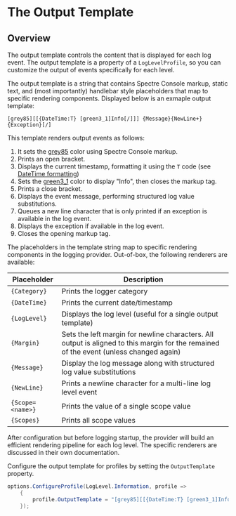 # The Output Template

## Overview

The output template controls the content that is displayed for each log event. The output template is a property of a `LogLevelProfile`, so you can customize the output of events specifically for each level.

The output template is a string that contains Spectre Console markup, static text, and (most importantly) handlebar style placeholders that map to specific rendering components. Displayed below is an exmaple output template:

```
[grey85][[{DateTime:T} [green3_1]Info[/]]] {Message}{NewLine+}{Exception}[/]
```
This template renders output events as follows:
1. It sets the [grey85](https://spectreconsole.net/appendix/colors) color using Spectre Console markup.
2. Prints an open bracket.
3. Displays the current timestamp, formatting it using the `T` code (see [DateTime formatting](https://docs.microsoft.com/en-us/dotnet/standard/base-types/custom-date-and-time-format-strings))
4. Sets the [green3_1](https://spectreconsole.net/appendix/colors) color to display "Info", then closes the markup tag.
5. Prints a close bracket.
6. Displays the event message, performing structured log value substitutions.
7. Queues a new line character that is only printed if an exception is available in the log event.
8. Displays the exception if available in the log event.
9. Closes the opening markup tag.

The placeholders in the template string map to specific rendering components in the logging provider. Out-of-box, the following renderers are available:

|Placeholder|Description|
|---|---|
|`{Category}`|Prints the logger category|
|`{DateTime}`|Prints the current date/timestamp|
|`{LogLevel}`|Displays the log level (useful for a single output template)|
|`{Margin}`|Sets the left margin for newline characters. All output is aligned to this margin for the remained of the event (unless changed again)|
|`{Message}`|Display the log message along with structured log value substitutions|
|`{NewLine}`|Prints a newline character for a multi-line log level event|
|`{Scope=<name>}`|Prints the value of a single scope value|
|`{Scopes}`|Prints all scope values|

After configuration but before logging startup, the provider will build an efficient rendering pipeline for each log level. The specific renderers are discussed in their own documentation.

Configure the output template for profiles by setting the `OutputTemplate` property.

```csharp
options.ConfigureProfile(LogLevel.Information, profile => 
    {
        profile.OutputTemplate = "[grey85][[{DateTime:T} [green3_1]Info[/]]] {Message}{NewLine+}{Exception}[/]"));
    });
```
